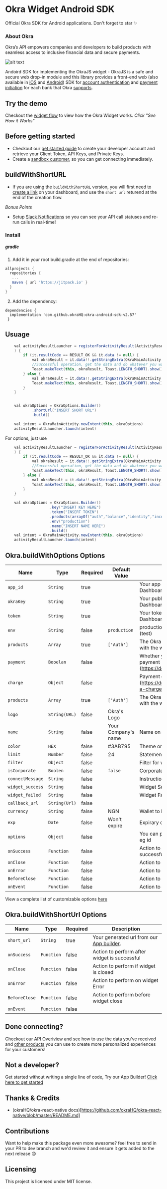 # Okra Widget Android SDK
Official Okra SDK for Android applications. Don't forget to star ✨

### About Okra
Okra’s API empowers companies and developers to build products with seamless access to inclusive financial data and secure payments.

![alt text](https://files.readme.io/cc79369-android-black.svg)

Andoird SDK for implementing the OkraJS widget - OkraJS is a safe and secure web drop-in module and this library provides a front-end web (also available in [iOS](https://github.com/okraHQ/okra-ios-sdk) and [Android](https://github.com/okraHQ/okra-android-sdk)) SDK for [account authentication](https://docs.okra.ng/docs/widget-properties) and [payment initiation](https://docs.okra.ng/docs/creating-a-charge) for each bank that Okra [supports](https://docs.okra.ng/docs/bank-coverage).

## Try the demo
Checkout the [widget flow](https://okra.ng/) to view how the Okra Widget works. *Click "See How it Works"*

## Before getting started
- Checkout our [get started guide](https://docs.okra.ng/docs/get-started-with-okra) to create your developer account and retrieve your Client Token, API Keys, and Private Keys.
- Create a [sandbox customer](https://docs.okra.ng/docs/creating-sandbox-customers), so you can get connecting immediately.

## buildWithShortURL
- If you are using the `buildWithShortURL` version, you will first need to [create a link](https://docs.okra.ng/docs/widget-customization) on your dashboard, and use the `short url` returend at the end of the creation flow.

*Bonus Points*
- Setup [Slack Notifications](https://docs.okra.ng/docs/slack-integration) so you can see your API call statuses and re-run calls in real-time!

### Install
##### gradle

1. Add it in your root build.gradle at the end of repositories:

``` gradle
allprojects {
  repositories {
   ...
   maven { url 'https://jitpack.io' }
  }
}

```

2. Add the dependency:

```
dependencies {
  implementation 'com.github.okraHQ:okra-android-sdk:v2.57'
 }
```

## Usuage


``` java
    val activityResultLauncher = registerForActivityResult(ActivityResultContracts.StartActivityForResult()
    ) {
        if (it.resultCode == RESULT_OK && it.data != null) {
            val okraResult = it.data!!.getStringExtra(OkraMainActivity.OKRA_RESULT)
            //Successful operation, get the data and do whatever you want with it.
            Toast.makeText(this, okraResult, Toast.LENGTH_SHORT).show()
        } else {
            val okraResult = it.data!!.getStringExtra(OkraMainActivity.OKRA_RESULT)
            Toast.makeText(this, okraResult, Toast.LENGTH_SHORT).show()
        }
    }


    val okraOptions = OkraOptions.Builder()
            .shortUrl("INSERT SHORT URL")
            .build()

    val intent = OkraMainActivity.newIntent(this, okraOptions)
    activityResultLauncher.launch(intent)
```

For options, just use
``` java
    val activityResultLauncher = registerForActivityResult(ActivityResultContracts.StartActivityForResult()
    ) {
        if (it.resultCode == RESULT_OK && it.data != null) {
            val okraResult = it.data!!.getStringExtra(OkraMainActivity.OKRA_RESULT)
            //Successful operation, get the data and do whatever you want with it.
            Toast.makeText(this, okraResult, Toast.LENGTH_SHORT).show()
        } else {
            val okraResult = it.data!!.getStringExtra(OkraMainActivity.OKRA_RESULT)
            Toast.makeText(this, okraResult, Toast.LENGTH_SHORT).show()
        }
    }

    val okraOptions = OkraOptions.Builder()
                    .key("INSERT KEY HERE")
                    .token("INSERT TOKEN")
                    .products(arrayOf("auth","balance","identity","income", "transactions"))
                    .env("production")
                    .name("INSERT NAME HERE")
                    .build()
    val intent = OkraMainActivity.newIntent(this, okraOptions)
    activityResultLauncher.launch(intent)


```
## Okra.buildWithOptions Options

|Name                   | Type           | Required            | Default Value       | Description         |
|-----------------------|----------------|---------------------|---------------------|---------------------|
|  `app_id `            | `String`       | true                |                     | Your app id from your Okra Dashboard.
|  `okraKey `               | `String`       | true                |                     | Your public key from your Okra Dashboard.
|  `token `             | `String`       | true                |                     | Your token from your Okra Dashboard.
|  `env `               | `String`       | false               |`production`         | production(live)/production-sandbox (test)
|  `products`           | `Array`        | true                | `['Auth']`          | The Okra products you want to use with the widget.
|  `payment`            | `Booelan`      | false               |                     | Whether you want to initiate a payment (https://docs.okra.ng/docs/payments)
|  `charge `            | `Object`       | false               |                     | Payment charge opject (https://docs.okra.ng/docs/creating-a-charge)
|  `products`           | `Array`        | true                | `['Auth']`          | The Okra products you want to use with the widget.
|  `logo `              | `String(URL)`  | false               | Okra's Logo         |
|  `name `              | `String`       | false               | Your Company's name | Name on the widget
|  `color`              | `HEX   `       | false               | #3AB795             | Theme on the widget
|  `limit`              | `Number`       | false               | 24                  | Statement length
|  `filter`             | `Object`       | false               |                     | Filter for widget
|  `isCorporate`        | `Boolen`       | false               | `false`             | Corporate or Individual account
|  `connectMessage`     | `String`       | false               |                     | Instruction to connnect account
|  `widget_success`     | `String`       | false               |                     | Widget Success Message
|  `widget_failed`      | `String`       | false               |                     | Widget Failed Message
|  `callback_url`       | `String(Url)`  | false               |                     |
|  `currency`           | `String`       | false               | NGN                 | Wallet to bill
|  `exp`                | `Date`         | false               | Won't expire        | Expirary date of widget
|  `options`            | `Object`       | false               |                     | You can pass a object custom values eg id
|  `onSuccess`          | `Function`     | false               |                     | Action to perform after widget is successful
|  `onClose`            | `Function`     | false               |                     | Action to perform if widget is closed
|  `onError`            | `Function`     | false               |                     | Action to perform on widget Error
|  `BeforeClose`        | `Function`     | false               |                     | Action to perform before widget close
|  `onEvent`            | `Function`     | false               |                     | Action to perform on widget event


View a complete list of customizable options [here](https://docs.okra.ng/docs/widget-properties)

## Okra.buildWithShortUrl Options

|Name                   | Type           | Required            | Description         |
|-----------------------|----------------|---------------------|---------------------|
|  `short_url`          | `String`       | true                | Your generated url from our [App builder](https://docs.okra.ng/docs/widget-customization).
|  `onSuccess`          | `Function`     | false               | Action to perform after widget is successful
|  `onClose`            | `Function`     | false               | Action to perform if widget is closed
|  `onError`            | `Function`     | false               | Action to perform on widget Error
|  `BeforeClose`        | `Function`     | false               | Action to perform before widget close
|  `onEvent`            | `Function`     | false               |                     | Action to perform on widget event

## Done connecting?
Checkout our [API Overiview](https://docs.okra.ng/docs/api-overview) and see how to use the data you've received and [other products](https://docs.okra.ng/docs/selfie-verification) you can use to create more personalized experiences for your customers!

## Not a developer?
Get started without writing a single line of code, Try our App Builder! [Click here to get started](https://dash.okra.ng/link-builder)

## Thanks & Credits
- (okraHQ/okra-react-native docs)[https://github.com/okraHQ/okra-react-native/blob/master/README.md]

## Contributions

Want to help make this package even more awesome? feel free to send in your PR to dev branch and we'd review it and ensure it gets added to the next release 😊 

## Licensing

This project is licensed under MIT license.

